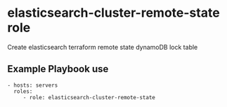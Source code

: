 elasticsearch-cluster-remote-state role
=======================================

Create elasticsearch terraform remote state dynamoDB lock table

Example Playbook use
--------------------
    - hosts: servers
      roles:
         - role: elasticsearch-cluster-remote-state

